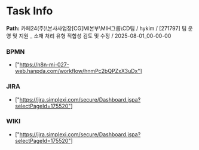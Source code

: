 # Task Info

**Path:** 카페24(주)\본사사업장\[CG]MI본부\MIH그룹\CD팀 / hykim / [271797] 팀 운영 및 지원 _ 소재 처리 유형 적합성 검토 및 수정 / 2025-08-01_00-00-00

### BPMN
- ["https://n8n-mi-027-web.hanpda.com/workflow/hnmPc2bQPZxX3uDx"]

### JIRA
- ["https://jira.simplexi.com/secure/Dashboard.jspa?selectPageId=175520"]

### WIKI
- ["https://jira.simplexi.com/secure/Dashboard.jspa?selectPageId=175520"]

